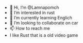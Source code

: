 - 👋 Hi, I’m @Lamnapomch
- 👀 I’m interested in rust 
- 🌱 I’m currently learning Englich
- 💞️ I’m looking to collaborate on car
- 📫 How to reach me 
- I like Rust that is a old video game 
<!---
Lamnapomch/Lamnapomch is a ✨ special ✨ repository because its `README.md` (this file) appears on your GitHub profile.
You can click the Preview link to take a look at your changes.
Im a rust player who is pro 
--->
